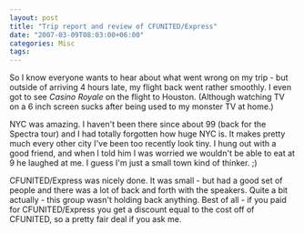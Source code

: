 ```yaml
---
layout: post
title: "Trip report and review of CFUNITED/Express"
date: "2007-03-09T08:03:00+06:00"
categories: Misc 
tags: 
---
```


So I know everyone wants to hear about what went wrong on my trip - but outside of arriving 4 hours late, my flight back went rather smoothly. I even got to see <i>Casino Royale</i> on the flight to Houston. (Although watching TV on a 6 inch screen sucks after being used to my monster TV at home.)

NYC was amazing. I haven't been there since about 99 (back for the Spectra tour) and I had totally forgotten how huge NYC is. It makes pretty much every other city I've been too recently look tiny. I hung out with a good friend, and when I told him I was worried we wouldn't be able to eat at 9 he laughed at me. I guess I'm just a small town kind of thinker. ;) 

CFUNITED/Express was nicely done. It was small - but had a good set of people and there was a lot of back and forth with the speakers. Quite a bit actually - this group wasn't holding back anything. Best of all - if you paid for CFUNITED/Express you get a discount equal to the cost off of CFUNITED, so a pretty fair deal if you ask me.